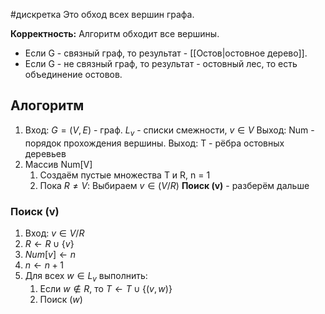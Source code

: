 #дискретка 
Это обход всех вершин графа.

**Корректность:** Алгоритм обходит все вершины. 
- Если G - связный граф, то результат - [[Остов|остовное дерево]]. 
- Если G - не связный граф, то результат - остовный лес, то есть объединение остовов.
## Алогоритм
1. Вход: $G = (V, E)$ - граф.
	$L_v$ - списки смежности, $v \in V$
	Выход: Num - порядок прохождения вершины.
	Выход: T - рёбра остовных деревьев
2. Массив Num[V]
	1. Создаём пустые множества T и R, n = 1
	2. Пока $R \neq V:$
		Выбираем $v \in (V / R)$
		**Поиск (v)** - разберём дальше
### Поиск (v)
1. Вход: $v \in V / R$
2. $R \leftarrow R \cup \{ v\}$
3. $Num[v] \leftarrow n$
4. $n \leftarrow n + 1$
5. Для всех $w \in L_v$ выполнить:
	1. Если $w \notin R$, то $T \leftarrow T \cup \{ (v, w)\}$ 
	2. Поиск $(w)$